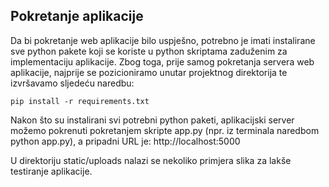 ## Pokretanje aplikacije

Da bi pokretanje web aplikacije bilo uspješno, potrebno je imati instalirane sve python pakete koji se koriste u python skriptama zaduženim za implementaciju aplikacije. Zbog toga, prije samog pokretanja servera web aplikacije, najprije se pozicioniramo unutar projektnog direktorija te izvršavamo sljedeću naredbu:
    
    pip install -r requirements.txt

Nakon što su instalirani svi potrebni python paketi, aplikacijski server možemo pokrenuti pokretanjem skripte app.py (npr. iz terminala naredbom python app.py), a pripadni URL je: http://localhost:5000

U direktoriju static/uploads nalazi se nekoliko primjera slika za lakše testiranje aplikacije.
